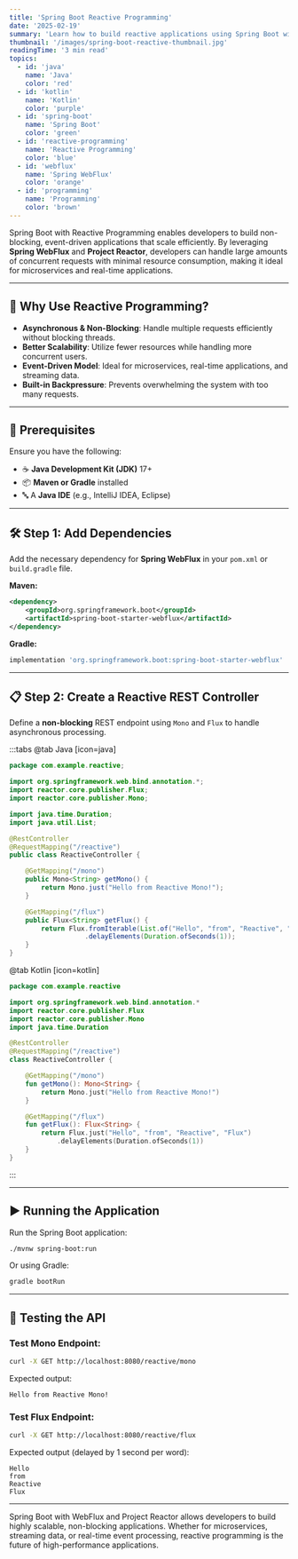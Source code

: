 ```yaml
---
title: 'Spring Boot Reactive Programming'
date: '2025-02-19'
summary: 'Learn how to build reactive applications using Spring Boot with Project Reactor and WebFlux for high-performance asynchronous processing.'
thumbnail: '/images/spring-boot-reactive-thumbnail.jpg'
readingTime: '3 min read'
topics:
  - id: 'java'
    name: 'Java'
    color: 'red'
  - id: 'kotlin'
    name: 'Kotlin'
    color: 'purple'
  - id: 'spring-boot'
    name: 'Spring Boot'
    color: 'green'
  - id: 'reactive-programming'
    name: 'Reactive Programming'
    color: 'blue'
  - id: 'webflux'
    name: 'Spring WebFlux'
    color: 'orange'
  - id: 'programming'
    name: 'Programming'
    color: 'brown'
---
```


Spring Boot with Reactive Programming enables developers to build non-blocking, event-driven applications that scale efficiently. By leveraging **Spring WebFlux** and **Project Reactor**, developers can handle large amounts of concurrent requests with minimal resource consumption, making it ideal for microservices and real-time applications.

---

## 🌟 Why Use Reactive Programming?

- **Asynchronous & Non-Blocking**: Handle multiple requests efficiently without blocking threads.
- **Better Scalability**: Utilize fewer resources while handling more concurrent users.
- **Event-Driven Model**: Ideal for microservices, real-time applications, and streaming data.
- **Built-in Backpressure**: Prevents overwhelming the system with too many requests.

---

## 🌟 Prerequisites

Ensure you have the following:

- ☕ **Java Development Kit (JDK)** 17+
- 📦 **Maven or Gradle** installed
- 🔤 A **Java IDE** (e.g., IntelliJ IDEA, Eclipse)

---

## 🛠️ Step 1: Add Dependencies

Add the necessary dependency for **Spring WebFlux** in your `pom.xml` or `build.gradle` file.

**Maven:**

```xml
<dependency>
    <groupId>org.springframework.boot</groupId>
    <artifactId>spring-boot-starter-webflux</artifactId>
</dependency>
```

**Gradle:**

```groovy
implementation 'org.springframework.boot:spring-boot-starter-webflux'
```

---

## 📋 Step 2: Create a Reactive REST Controller

Define a **non-blocking** REST endpoint using `Mono` and `Flux` to handle asynchronous processing.

:::tabs
@tab Java [icon=java]

```java
package com.example.reactive;

import org.springframework.web.bind.annotation.*;
import reactor.core.publisher.Flux;
import reactor.core.publisher.Mono;

import java.time.Duration;
import java.util.List;

@RestController
@RequestMapping("/reactive")
public class ReactiveController {

    @GetMapping("/mono")
    public Mono<String> getMono() {
        return Mono.just("Hello from Reactive Mono!");
    }

    @GetMapping("/flux")
    public Flux<String> getFlux() {
        return Flux.fromIterable(List.of("Hello", "from", "Reactive", "Flux"))
                   .delayElements(Duration.ofSeconds(1));
    }
}
```

@tab Kotlin [icon=kotlin]

```kotlin
package com.example.reactive

import org.springframework.web.bind.annotation.*
import reactor.core.publisher.Flux
import reactor.core.publisher.Mono
import java.time.Duration

@RestController
@RequestMapping("/reactive")
class ReactiveController {

    @GetMapping("/mono")
    fun getMono(): Mono<String> {
        return Mono.just("Hello from Reactive Mono!")
    }

    @GetMapping("/flux")
    fun getFlux(): Flux<String> {
        return Flux.just("Hello", "from", "Reactive", "Flux")
            .delayElements(Duration.ofSeconds(1))
    }
}
```

:::

---

## ▶️ Running the Application

Run the Spring Boot application:

```bash
./mvnw spring-boot:run
```

Or using Gradle:

```bash
gradle bootRun
```

---

## 🧪 Testing the API

### Test Mono Endpoint:

```bash
curl -X GET http://localhost:8080/reactive/mono
```

Expected output:

```plaintext
Hello from Reactive Mono!
```

### Test Flux Endpoint:

```bash
curl -X GET http://localhost:8080/reactive/flux
```

Expected output (delayed by 1 second per word):

```plaintext
Hello
from
Reactive
Flux
```

---

Spring Boot with WebFlux and Project Reactor allows developers to build highly scalable, non-blocking applications. Whether for microservices, streaming data, or real-time event processing, reactive programming is the future of high-performance applications.
